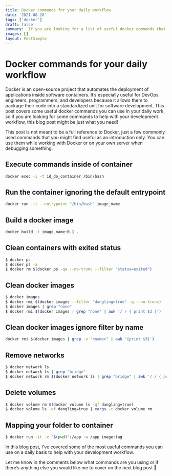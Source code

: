 ```yaml
---
title: Docker commands for your daily workflow
date: '2021-08-28'
tags: ['docker']
draft: false
summary:  If you are looking for a list of useful docker commands that can make your development workflow easier, then this blog post might be just what you need! I hope these serve as a helpful guide to some Docker commands that will help you along the way.
images: []
layout: PostSimple
---
```


# Docker commands for your daily workflow

Docker is an open-source project that automates the deployment of applications inside software containers. It’s especially useful for DevOps engineers, programmers, and developers because it allows them to package their code into a standardized unit for software development. This post covers some useful docker commands you can use in your daily work, so if you are looking for some commands to help with your development workflow, this blog post might be just what you need!

This post is not meant to be a full reference to Docker, just a few commonly used commands that you might find useful as an introduction only. You can use them while working with Docker or on your own server when debugging something.

## Execute commands inside of container

```bash
docker exec -i -t id_do_container /bin/bash
```

## Run the container ignoring the default entrypoint

```bash
docker run -it --entrypoint "/bin/bash" image_name
```

## Build a docker image

```bash
docker build -t image_name:0.1 .
```

## Clean containers with exited status

```bash
$ docker ps
$ docker ps -a
$ docker rm $(docker ps -qa --no-trunc --filter "status=exited")
```

## Clean docker images
```bash
$ docker images
$ docker rmi $(docker images --filter "dangling=true" -q --no-trunc)
$ docker images | grep "none"
$ docker rmi $(docker images | grep "none" | awk '/ / { print $3 }')
```

## Clean docker images ignore filter by name

```bash
docker rmi $(docker images | grep -v "<name>" | awk '{print $3}')
```

## Remove networks

```bash
$ docker network ls
$ docker network ls | grep "bridge"
$ docker network rm $(docker network ls | grep "bridge" | awk '/ / { print $1 }')
```

## Delete volumes

```bash
$ docker volume rm $(docker volume ls -qf dangling=true)
$ docker volume ls -qf dangling=true | xargs -r docker volume rm
```

## Mapping your folder to container

```bash
$ docker run -it -v "$(pwd)":/app -w /app image:tag
```

In this blog post, I've covered some of the most useful commands you can use on a daily basis to help with your development workflow.

Let me know in the comments below what commands are you using or if there’s anything else you would like me to cover on the next blog post 🙂